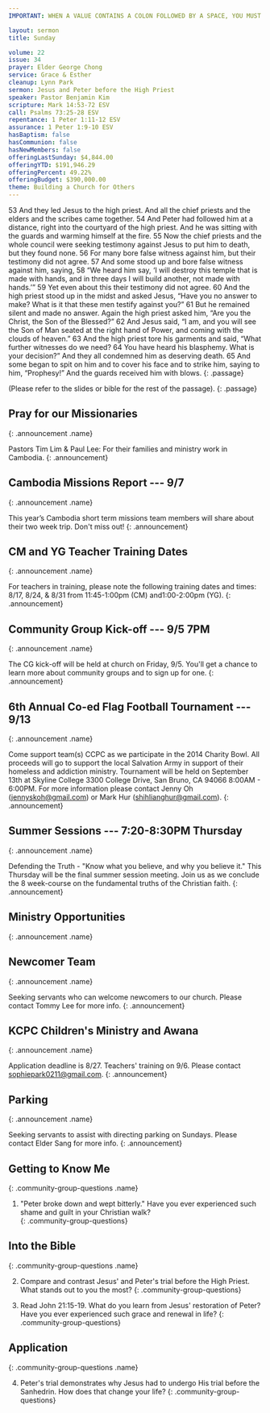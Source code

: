 ```yaml
---
IMPORTANT: WHEN A VALUE CONTAINS A COLON FOLLOWED BY A SPACE, YOU MUST USE &#58;

layout: sermon
title: Sunday

volume: 22
issue: 34
prayer: Elder George Chong
service: Grace & Esther
cleanup: Lynn Park
sermon: Jesus and Peter before the High Priest
speaker: Pastor Benjamin Kim
scripture: Mark 14:53-72 ESV
call: Psalms 73:25-28 ESV
repentance: 1 Peter 1:11-12 ESV
assurance: 1 Peter 1:9-10 ESV
hasBaptism: false
hasCommunion: false
hasNewMembers: false
offeringLastSunday: $4,844.00
offeringYTD: $191,946.29
offeringPercent: 49.22%
offeringBudget: $390,000.00
theme: Building a Church for Others
---
```


53 And they led Jesus to the high priest. And all the chief priests and the elders and the scribes came together. 54 And Peter had followed him at a distance, right into the courtyard of the high priest. And he was sitting with the guards and warming himself at the fire. 55 Now the chief priests and the whole council were seeking testimony against Jesus to put him to death, but they found none. 56 For many bore false witness against him, but their testimony did not agree. 57 And some stood up and bore false witness against him, saying, 58 “We heard him say, ‘I will destroy this temple that is made with hands, and in three days I will build another, not made with hands.’” 59 Yet even about this their testimony did not agree. 60 And the high priest stood up in the midst and asked Jesus, “Have you no answer to make? What is it that these men testify against you?” 61 But he remained silent and made no answer. Again the high priest asked him, “Are you the Christ, the Son of the Blessed?” 62 And Jesus said, “I am, and you will see the Son of Man seated at the right hand of Power, and coming with the clouds of heaven.” 63 And the high priest tore his garments and said, “What further witnesses do we need? 64 You have heard his blasphemy. What is your decision?” And they all condemned him as deserving death. 65 And some began to spit on him and to cover his face and to strike him, saying to him, “Prophesy!” And the guards received him with blows.
{: .passage}

(Please refer to the slides or bible for the rest of the passage).
{: .passage}


## Pray for our Missionaries
{: .announcement .name}

Pastors Tim Lim & Paul Lee: For their families and ministry work in Cambodia.
{: .announcement}

## Cambodia Missions Report --- 9/7
{: .announcement .name}

This year’s Cambodia short term missions team members will share about their two week trip. Don't miss out!
{: .announcement}

## CM and YG Teacher Training Dates
{: .announcement .name}

For teachers in training, please note the following training dates and times: 8/17, 8/24, & 8/31 from 11:45-1:00pm (CM) and1:00-2:00pm (YG).
{: .announcement}

## Community Group Kick-off --- 9/5 7PM
{: .announcement .name}

The CG kick-off will be held at church on Friday, 9/5. You'll get a chance to learn more about community groups and to sign up for one.
{: .announcement}

## 6th Annual Co-ed Flag Football Tournament --- 9/13
{: .announcement .name}

Come support team(s) CCPC as we participate in the 2014 Charity Bowl. All proceeds will go to support the local Salvation Army in support of their homeless and addiction ministry. Tournament will be held on September 13th at Skyline College 3300 College Drive, San Bruno, CA 94066 8:00AM - 6:00PM. For more information please contact Jenny Oh (jennyskoh@gmail.com) or Mark Hur (shihlianghur@gmail.com).
{: .announcement}

## Summer Sessions --- 7:20-8:30PM Thursday
{: .announcement .name}

Defending the Truth - "Know what you believe, and why you believe it." This Thursday will be the final summer session meeting. Join us as we conclude the 8 week-course on the fundamental truths of the Christian faith.
{: .announcement}

## Ministry Opportunities
{: .announcement .name}

## Newcomer Team
{: .announcement .name}

Seeking servants who can welcome newcomers to our church. Please contact Tommy Lee for more info.
{: .announcement}

## KCPC Children's Ministry and Awana
{: .announcement .name}

Application deadline is 8/27. Teachers' training on 9/6. Please contact sophiepark0211@gmail.com.
{: .announcement}

## Parking
{: .announcement .name}

Seeking servants to assist with directing parking on Sundays. Please contact Elder Sang for more info.
{: .announcement}


## Getting to Know Me
{: .community-group-questions .name}

1) "Peter broke down and wept bitterly." Have you ever experienced such shame and guilt in your Christian walk?   
{: .community-group-questions}

## Into the Bible
{: .community-group-questions .name}

2) Compare and contrast Jesus' and Peter's trial before the High Priest. What stands out to you the most?
{: .community-group-questions}

3) Read John 21:15-19. What do you learn from Jesus' restoration of Peter? Have you ever experienced such grace and renewal in life?
{: .community-group-questions}

## Application
{: .community-group-questions .name}

4) Peter's trial demonstrates why Jesus had to undergo His trial before the Sanhedrin. How does that change your life?
{: .community-group-questions}



